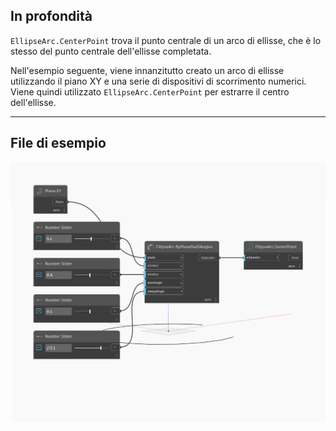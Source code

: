 ## In profondità
`EllipseArc.CenterPoint` trova il punto centrale di un arco di ellisse, che è lo stesso del punto centrale dell'ellisse completata.

Nell'esempio seguente, viene innanzitutto creato un arco di ellisse utilizzando il piano XY e una serie di dispositivi di scorrimento numerici. Viene quindi utilizzato `EllipseArc.CenterPoint` per estrarre il centro dell'ellisse.

___
## File di esempio

![CenterPoint](./Autodesk.DesignScript.Geometry.EllipseArc.CenterPoint_img.jpg)

